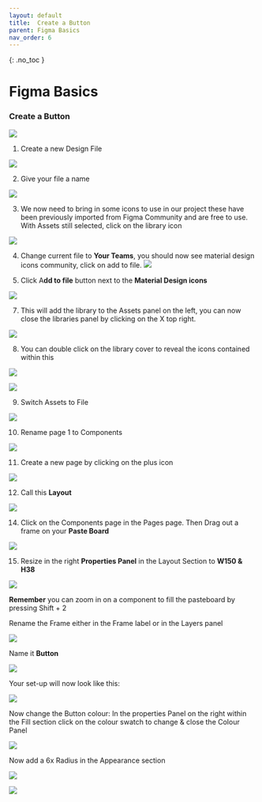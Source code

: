 ```yaml
---
layout: default
title:  Create a Button
parent: Figma Basics
nav_order: 6
---
```


{: .no_toc }

# Figma Basics

### Create a Button

![](../images/Figma_Button_2024/)


1. Create a new Design File

![](../images/Figma_Button_2024/img_21.png)


2. Give your file a name

![](../images/Figma_Button_2024/img_11.png)


3. We now need to bring in some icons to use in our project these have been previously imported from Figma Community and are free to use. With Assets still selected, click on the library icon

![](../images/Figma_Button_2024/img_12.png)


4. Change current file to **Your Teams**, you should now see material design icons community, click on add to file.
![](../images/Figma_Button_2024/img_13.png)


51. Click A**dd to file** button next to the **Material Design icons**

![](../images/Figma_Button_2024/img_14.png)


7. This will add the library to the Assets panel on the left, you can now close the libraries panel by clicking on the X top right.

![](../images/Figma_Button_2024/img_15.png)


8. You can double click on the library cover to reveal the icons contained within this

![](../images/Figma_Button_2024/img_16.png)


![](../images/Figma_Button_2024/img_22.png)


9. Switch Assets to File

![](../images/Figma_Button_2024/img_4.png)


10. Rename page 1 to Components

![](../images/Figma_Button_2024/img_17.png)


11. Create a new page by clicking on the plus icon

![](../images/Figma_Button_2024/img_18.png)


12. Call this **Layout**

![](../images/Figma_Button_2024/img_18.png)


14. Click on the Components page in the Pages page. Then Drag out a frame on your **Paste Board**

![](../images/Figma_Button_2024/img_2.png)


15. Resize in the right **Properties Panel** in the Layout 
Section to **W150 & H38** 


![](../images/Figma_Button_2024/img_9.png)


 **Remember** you can zoom in on a component to fill the pasteboard by pressing Shift + 2

Rename the Frame either in the Frame label or in the Layers panel


![](../images/Figma_Button_2024/comp_p_Frame.png)

Name it **Button**

![](../images/Figma_Button_2024/new_name_button.png)


Your set-up will now look like this:

![](../images/Figma_Button_2024/comp_button_name.png)


Now change the Button colour: In the properties Panel on the right within the Fill section click on the colour swatch to change & close the Colour Panel

![](../images/Figma_Button_2024/button_colour.png)


Now add a 6x Radius in the Appearance section

![](../images/Figma_Button_2024/radius_2.png)


![](../images/Figma_Button_2024/radius_1.png)